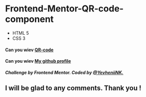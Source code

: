 # Frontend-Mentor-QR-code-component
- HTML 5
- CSS 3
  
#### Can you wiev [QR-code](https://yevheniink.github.io/Frontend-Mentor-QR-code-component/index.html)
#### Can you wiev [My github profile ](https://github.com/YevheniiNK)
##### Challenge by Frontend Mentor. Coded by [@YevheniiNK.](https://www.frontendmentor.io/profile/YevheniiNK)

## I will be glad to any comments. Thank you !

